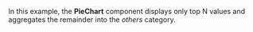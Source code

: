 In&nbsp;this example, the **PieChart** component displays only top&nbsp;N values and aggregates the remainder into the _others_ category.
